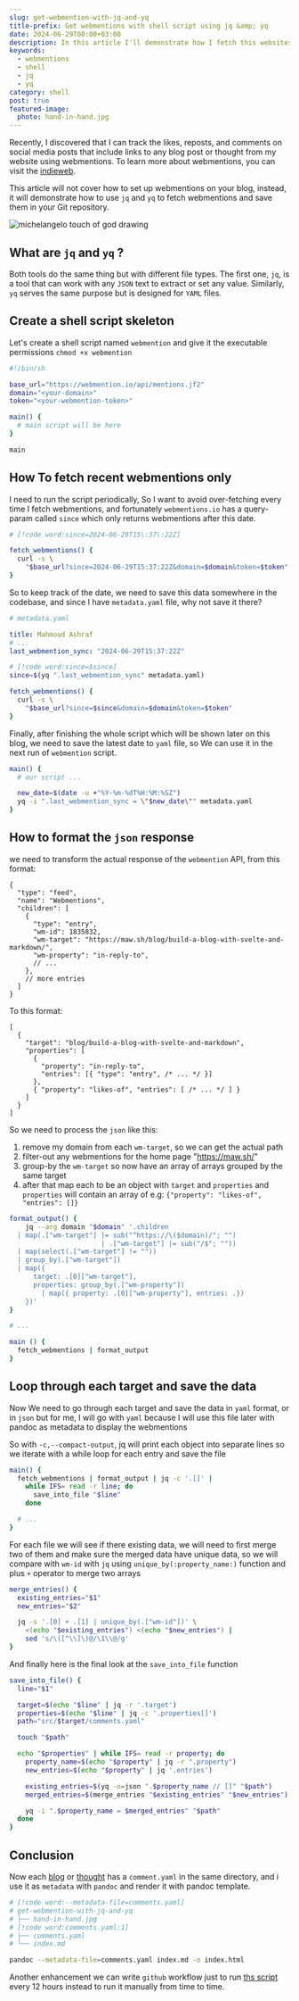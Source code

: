 ```yaml
---
slug: get-webmention-with-jq-and-yq
title-prefix: Get webmentions with shell script using jq &amp; yq
date: 2024-06-29T00:00+03:00
description: In this article I'll demonstrate how I fetch this websites webmentions just using shell script.
keywords:
  - webmentions
  - shell
  - jq
  - yq
category: shell
post: true
featured-image:
  photo: hand-in-hand.jpg
---
```



Recently, I discovered that I can track the likes, reposts, and comments on
social media posts that include links to any blog post or thought from my
website using webmentions. To learn more about webmentions, you can visit the
[indieweb](https://indieweb.org/Webmention).

This article will not cover how to set up webmentions on your blog, instead, it
will demonstrate how to use `jq` and `yq` to fetch webmentions and save them in
your Git repository.

![michelangelo touch of god drawing](hand-in-hand.jpg)

## What are `jq` and `yq` ?

Both tools do the same thing but with different file types. The first one, `jq`,
is a tool that can work with any `JSON` text to extract or set any value.
Similarly, `yq` serves the same purpose but is designed for `YAML` files.

## Create a shell script skeleton

Let's create a shell script named `webmention` and give it the executable
permissions `chmod +x webmention`

```sh
#!/bin/sh

base_url="https://webmention.io/api/mentions.jf2"
domain="<your-domain>"
token="<your-webmention-token>"

main() {
  # main script will be here
}

main
```

## How To fetch recent webmentions only

I need to run the script periodically, So I want to avoid over-fetching every
time I fetch webmentions, and fortunately `webmentions.io` has a query-param
called `since` which only returns webmentions after this date.

```sh
# [!code word:since=2024-06-29T15\:37\:22Z]

fetch_webmentions() {
  curl -s \
    "$base_url?since=2024-06-29T15:37:22Z&domain=$domain&token=$token"
}

```

So to keep track of the date, we need to save this data somewhere in the
codebase, and since I have `metadata.yaml` file, why not save it there?

```yaml
# metadata.yaml

title: Mahmoud Ashraf
# ...
last_webmention_sync: "2024-06-29T15:37:22Z"
```

```sh
# [!code word:since=$since]
since=$(yq ".last_webmention_sync" metadata.yaml)

fetch_webmentions() {
  curl -s \
    "$base_url?since=$since&domain=$domain&token=$token"
}
```

Finally, after finishing the whole script which will be shown later on this
blog, we need to save the latest date to `yaml` file, so We can use it in the
next run of `webmention` script.

```sh
main() {
  # our script ...

  new_date=$(date -u +"%Y-%m-%dT%H:%M:%SZ")
  yq -i ".last_webmention_sync = \"$new_date\"" metadata.yaml
}
```

## How to format the `json` response

we need to transform the actual response of the `webmention` API, from this
format:

```jsonc
{
  "type": "feed",
  "name": "Webmentions",
  "children": [
    {
      "type": "entry",
      "wm-id": 1835832,
      "wm-target": "https://maw.sh/blog/build-a-blog-with-svelte-and-markdown/",
      "wm-property": "in-reply-to",
      // ...
    },
    // more entries
  ]
}
```

To this format:

```jsonc
[
  {
    "target": "blog/build-a-blog-with-svelte-and-markdown",
    "properties": [
      {
        "property": "in-reply-to",
        "entries": [{ "type": "entry", /* ... */ }]
      },
      { "property": "likes-of", "entries": [ /* ... */ ] }
    ]
  }
]
```

So we need to process the `json` like this:

1. remove my domain from each `wm-target`, so we can get the actual path
1. filter-out any webmentions for the home page "https://maw.sh/"
1. group-by the `wm-target` so now have an array of arrays grouped by the same
   target
1. after that map each to be an object with `target` and `properties`
   and `properties` will contain an array of e.g: `{"property": "likes-of", "entries": []}`


```sh
format_output() {
	jq --arg domain "$domain" '.children
  | map(.["wm-target"] |= sub("^https://\($domain)/"; "")
                       | .["wm-target"] |= sub("/$"; ""))
  | map(select(.["wm-target"] != ""))
  | group_by(.["wm-target"])
  | map({
      target: .[0]["wm-target"],
      properties: group_by(.["wm-property"])
        | map({ property: .[0]["wm-property"], entries: .})
    })'
}

# ...

main () {
  fetch_webmentions | format_output
}
```

## Loop through each target and save the data

Now We need to go through each target and save the data in `yaml` format, or in
`json` but for me, I will go with `yaml` because I will use this file later
with pandoc as metadata to display the webmentions

So with `-c,--compact-output`, jq will print each object into separate lines so
we iterate with a while loop for each entry and save the file

```sh
main() {
  fetch_webmentions | format_output | jq -c '.[]' |
    while IFS= read -r line; do
      save_into_file "$line"
    done

  # ...
}
```

For each file we will see if there existing data, we will need to first merge
two of them and make sure the merged data have unique data, so we will compare
with `wm-id` with `jq` using `unique_by(:property_name:)` function and plus `+`
operator to merge two arrays

```sh
merge_entries() {
  existing_entries="$1"
  new_entries="$2"

  jq -s '.[0] + .[1] | unique_by(.["wm-id"])' \
    <(echo "$existing_entries") <(echo "$new_entries") |
    sed 's/\([^\\]\)@/\1\\@/g'
}
```

And finally here is the final look at the `save_into_file` function

```sh
save_into_file() {
  line="$1"

  target=$(echo "$line" | jq -r '.target')
  properties=$(echo "$line" | jq -c '.properties[]')
  path="src/$target/comments.yaml"

  touch "$path"

  echo "$properties" | while IFS= read -r property; do
    property_name=$(echo "$property" | jq -r ".property")
    new_entries=$(echo "$property" | jq '.entries')

    existing_entries=$(yq -o=json ".$property_name // []" "$path")
    merged_entries=$(merge_entries "$existing_entries" "$new_entries")

    yq -i ".$property_name = $merged_entries" "$path"
  done
}
```

## Conclusion

Now each [blog](/blog) or [thought](/thoughts) has a `comment.yaml` in the same directory,
and i use it as `metadata` with `pandoc` and render it with pandoc template.

```sh
# [!code word:--metadata-file=comments.yaml]
# get-webmention-with-jq-and-yq
# ├── hand-in-hand.jpg
# [!code word:comments.yaml:1]
# ├── comments.yaml
# └── index.md

pandoc --metadata-file=comments.yaml index.md -o index.html
```
Another enhancement we can write `github` workflow just to run [ths
script](https://github.com/22mahmoud/maw.sh/blob/master/bin/webmention) every 12 hours instead to
run it manually from time to time.

